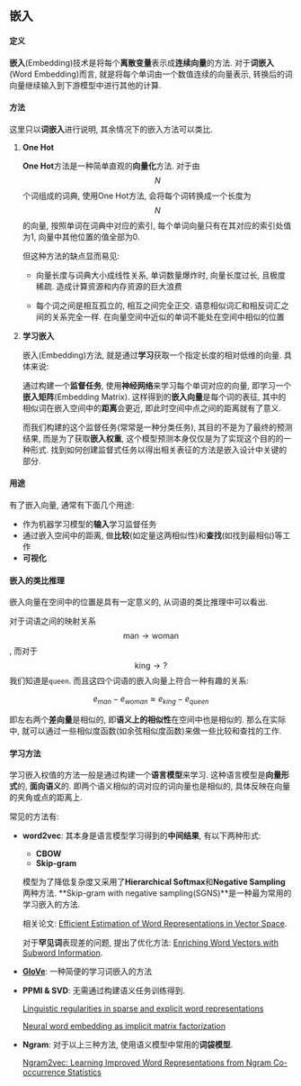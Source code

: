 ## 嵌入

#### 定义

**嵌入**(Embedding)技术是将每个**离散变量**表示成**连续向量**的方法. 对于**词嵌入**(Word Embedding)而言, 就是将每个单词由一个数值连续的向量表示, 转换后的词向量继续输入到下游模型中进行其他的计算.

#### 方法

这里只以**词嵌入**进行说明, 其余情况下的嵌入方法可以类比.

1. **One Hot**

   **One Hot**方法是一种简单直观的**向量化**方法. 对于由$$N$$个词组成的词典, 使用One Hot方法, 会将每个词转换成一个长度为$$N$$的向量, 按照单词在词典中对应的索引, 每个单词向量只有在其对应的索引处值为1, 向量中其他位置的值全部为0.

   但这种方法的缺点显而易见:

   - 向量长度与词典大小成线性关系, 单词数量爆炸时, 向量长度过长, 且极度稀疏. 造成计算资源和内存资源的巨大浪费

   - 每个词之间是相互孤立的, 相互之间完全正交. 语意相似词汇和相反词汇之间的关系完全一样. 在向量空间中近似的单词不能处在空间中相似的位置

2. **学习嵌入**

   嵌入(Embedding)方法, 就是通过**学习**获取一个指定长度的相对低维的向量. 具体来说:

   通过构建一个**监督任务**, 使用**神经网络**来学习每个单词对应的向量, 即学习一个**嵌入矩阵**(Embedding Matrix). 这样得到的**嵌入向量**是每个词的表征, 其中的相似词在嵌入空间中的**距离**会更近, 即此时空间中点之间的距离就有了意义.

   而我们构建的这个监督任务(常常是一种分类任务), 其目的不是为了最终的预测结果, 而是为了获取**嵌入权重**, 这个模型预测本身仅仅是为了实现这个目的的一种形式. 找到如何创建监督式任务以得出相关表征的方法是嵌入设计中关键的部分.

#### 用途

有了嵌入向量, 通常有下面几个用途:

- 作为机器学习模型的**输入**学习监督任务
- 通过嵌入空间中的距离, 做**比较**(如定量这两相似性)和**查找**(如找到最相似)等工作
- **可视化**

#### 嵌入的类比推理

嵌入向量在空间中的位置是具有一定意义的, 从词语的类比推理中可以看出.

对于词语之间的映射关系$$\text{man} \to \text{woman}$$, 而对于$$\text{king} \to \text{?}$$我们知道是`queen`. 而且这四个词语的嵌入向量上符合一种有趣的关系:

$$e_{man}-e_{woman} \approx e_{king}-e_{queen}$$

即左右两个**差向量**是相似的, 即**语义上的相似性**在空间中也是相似的. 那么在实际中, 就可以通过一些相似度函数(如余弦相似度函数)来做一些比较和查找的工作.

#### 学习方法

学习嵌入权值的方法一般是通过构建一个**语言模型**来学习. 这种语言模型是**向量形式**的, **面向语义**的. 即两个语义相似的词对应的词向量也是相似的, 具体反映在向量的夹角或点的距离上.

常见的方法有:

- **word2vec**: 其本身是语言模型学习得到的**中间结果**, 有以下两种形式:

  - **CBOW**
  - **Skip-gram**

  模型为了降低复杂度又采用了**Hierarchical Softmax**和**Negative Sampling**两种方法. **Skip-gram with negative sampling(SGNS)**是一种最为常用的学习嵌入的方法.

  相关论文: [Efficient Estimation of Word Representations in Vector Space](https://arxiv.org/abs/1301.3781).

  对于**罕见词**表现差的问题, 提出了优化方法: [Enriching Word Vectors with Subword Information](https://arxiv.org/abs/1607.04606).

- **[GloVe](https://nlp.stanford.edu/pubs/glove.pdf)**: 一种简便的学习词嵌入的方法

- **PPMI & SVD**: 无需通过构建语义任务训练得到.

  [Linguistic regularities in sparse and explicit word representations](https://www.cs.bgu.ac.il/~yoavg/publications/conll2014analogies.pdf)

  [Neural word embedding as implicit matrix factorization](http://papers.nips.cc/paper/5477-neural-word-embedding-as-implicit-matrix-factorization)

- **Ngram**: 对于以上三种方法, 使用语义模型中常用的**词袋模型**.

  [Ngram2vec: Learning Improved Word Representations from Ngram Co-occurrence Statistics](http://aclweb.org/anthology/D17-1023)

